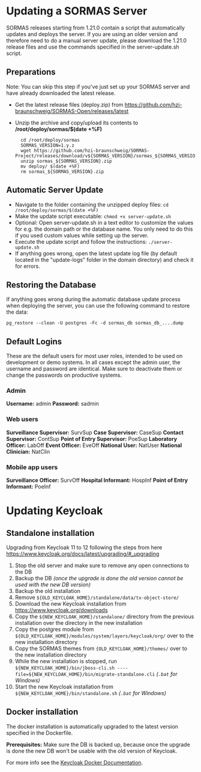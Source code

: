# Updating a SORMAS Server

SORMAS releases starting from 1.21.0 contain a script that automatically updates and deploys the server. If you are using an older version and therefore need to do a manual server update, please download the 1.21.0 release files and use the commands specified in the server-update.sh script.

## Preparations

Note: You can skip this step if you've just set up your SORMAS server and have already downloaded the latest release.

* Get the latest release files (deploy.zip) from https://github.com/hzi-braunschweig/SORMAS-Open/releases/latest
* Unzip the archive and copy/upload its contents to **/root/deploy/sormas/$(date +%F)**

        cd /root/deploy/sormas
        SORMAS_VERSION=1.y.z
        wget https://github.com/hzi-braunschweig/SORMAS-Project/releases/download/v${SORMAS_VERSION}/sormas_${SORMAS_VERSION}.zip
        unzip sormas_${SORMAS_VERSION}.zip
        mv deploy/ $(date +%F)
        rm sormas_${SORMAS_VERSION}.zip
## Automatic Server Update
* Navigate to the  folder containing the unzipped deploy files:
``cd /root/deploy/sormas/$(date +%F)``
* Make the update script executable:
``chmod +x server-update.sh``
* Optional: Open server-update.sh in a text editor to customize the values for e.g. the domain path or the database name. You only need to do this if you used custom values while setting up the server.
* Execute the update script and follow the instructions:
``./server-update.sh``
* If anything goes wrong, open the latest update log file (by default located in the "update-logs" folder in the domain directory) and check it for errors.

## Restoring the Database
If anything goes wrong during the automatic database update process when deploying the server, you can use the following command to restore the data:

``pg_restore --clean -U postgres -Fc -d sormas_db sormas_db_....dump``

## Default Logins
These are the default users for most user roles, intended to be used on development or demo systems. In all cases except the admin user, the username and password are identical. Make sure to deactivate them or change the passwords on productive systems.

### Admin
**Username:** admin
**Password:** sadmin

### Web users
**Surveillance Supervisor:** SurvSup
**Case Supervisor:** CaseSup
**Contact Supervisor:** ContSup
**Point of Entry Supervisor:** PoeSup
**Laboratory Officer:** LabOff
**Event Officer:** EveOff
**National User:** NatUser
**National Clinician:** NatClin

### Mobile app users
**Surveillance Officer:** SurvOff
**Hospital Informant:** HospInf
**Point of Entry Informant:** PoeInf

# Updating Keycloak

## Standalone installation

Upgrading from Keycloak 11 to 12 following the steps from here https://www.keycloak.org/docs/latest/upgrading/#_upgrading

1. Stop the old server and make sure to remove any open connections to the DB
2. Backup the DB *(once the upgrade is done the old version cannot be used with the new DB version)*
3. Backup the old installation
4. Remove `${OLD_KEYCLOAK_HOME}/standalone/data/tx-object-store/`
5. Download the new Keycloak installation from https://www.keycloak.org/downloads
6. Copy the `${NEW_KEYCLOAK_HOME}/standalone/` directory from the previous installation over the directory in the new installation
7. Copy the postgres module from `${OLD_KEYCLOAK_HOME}/modules/system/layers/keycloak/org/` over to the new installation directory
8. Copy the SORMAS themes from `{OLD_KEYCLOAK_HOME}/themes/` over to the new installation directory
9. While the new installation is stopped, run `${NEW_KEYCLOAK_HOME}/bin/jboss-cli.sh ----file=${NEW_KEYCLOAK_HOME}/bin/migrate-standalone.cli` *(`.bat` for Windows)*
10. Start the new Keycloak installation from `${NEW_KEYCLOAK_HOME}/bin/standalone.sh` *(`.bat` for Windows)*

## Docker installation

The docker installation is automatically upgraded to the latest version specified in the Dockerfile.

**Prerequisites:** Make sure the DB is backed up, because once the upgrade is done the new DB won't be usable with the old version of Keycloak.

For more info see the [Keycloak Docker Documentation](https://github.com/hzi-braunschweig/SORMAS-Docker/blob/development/keycloak/README.md).
